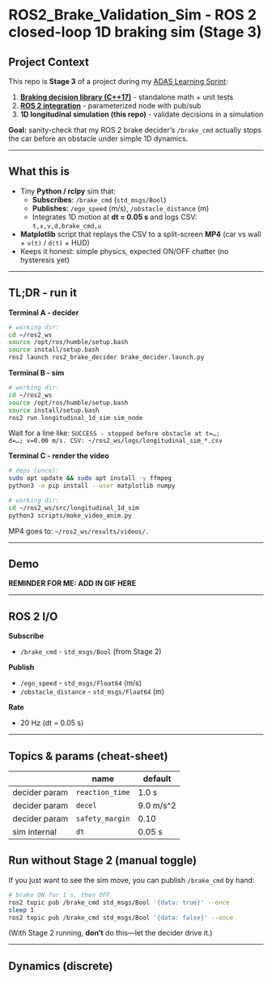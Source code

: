 # ROS2_Brake_Validation_Sim - ROS 2 closed-loop 1D braking sim (Stage 3)

## Project Context

This repo is **Stage 3** of a project during my [ADAS Learning Sprint](https://github.com/IvanMcCauley/Adas_Learning_Sprint):

1. **[Braking decision library (C++17)](https://github.com/IvanMcCauley/braking_decision_lib)** - standalone math + unit tests  
2. **[ROS 2 integration](https://github.com/IvanMcCauley/ros2_brake_decider/blob/main/README.md)** - parameterized node with pub/sub  
3. **1D longitudinal simulation (this repo)** - validate decisions in a simulation 

**Goal:** sanity-check that my ROS 2 brake decider’s `/brake_cmd` actually stops the car before an obstacle under simple 1D dynamics.

---

## What this is
- Tiny **Python / rclpy** sim that:
  - **Subscribes**: `/brake_cmd` (`std_msgs/Bool`)
  - **Publishes**: `/ego_speed` (m/s), `/obstacle_distance` (m)
  - Integrates 1D motion at **dt = 0.05 s** and logs CSV: `t,x,v,d,brake_cmd,u`
- **Matplotlib** script that replays the CSV to a split-screen **MP4** (car vs wall + `v(t)` / `d(t)` + HUD)
- Keeps it honest: simple physics, expected ON/OFF chatter (no hysteresis yet)

---

## TL;DR - run it

**Terminal A - decider**
```bash
# working dir:
cd ~/ros2_ws
source /opt/ros/humble/setup.bash
source install/setup.bash
ros2 launch ros2_brake_decider brake_decider.launch.py
```
**Terminal B - sim**
```bash
# working dir:
cd ~/ros2_ws
source /opt/ros/humble/setup.bash
source install/setup.bash
ros2 run longitudinal_1d_sim sim_node
```
Wait for a line like:
<code>SUCCESS - stopped before obstacle at t=…; d=…; v=0.00 m/s. CSV: ~/ros2_ws/logs/longitudinal_sim_*.csv</code>

**Terminal C - render the video**
```bash
# deps (once):
sudo apt update && sudo apt install -y ffmpeg
python3 -m pip install --user matplotlib numpy

# working dir:
cd ~/ros2_ws/src/longitudinal_1d_sim
python3 scripts/make_video_anim.py
```
MP4 goes to: <code>~/ros2_ws/results/videos/.</code>

---
## Demo
**REMINDER FOR ME: ADD IN GIF HERE**

---

## ROS 2 I/O

**Subscribe**
- `/brake_cmd` - `std_msgs/Bool` (from Stage 2)

**Publish**
- `/ego_speed` - `std_msgs/Float64` (m/s)
- `/obstacle_distance` - `std_msgs/Float64` (m)

**Rate**
- 20 Hz (dt = 0.05 s)

---

## Topics & params (cheat-sheet)

|                | name             | default  |
|----------------|------------------|----------|
| decider param  | `reaction_time`  | 1.0 s    |
| decider param  | `decel`          | 9.0 m/s^2|
| decider param  | `safety_margin`  | 0.10     |
| sim internal   | `dt`             | 0.05 s   |

## Run without Stage 2 (manual toggle)

If you just want to see the sim move, you can publish `/brake_cmd` by hand:

```bash
# brake ON for 1 s, then OFF
ros2 topic pub /brake_cmd std_msgs/Bool '{data: true}' --once
sleep 1
ros2 topic pub /brake_cmd std_msgs/Bool '{data: false}' --once
```
(With Stage 2 running, **don’t** do this—let the decider drive it.)

---

## Dynamics (discrete)

